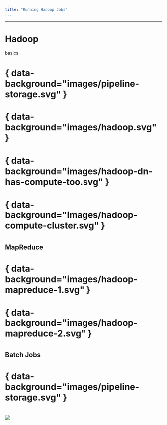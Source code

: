 ```yaml
---
title: "Running Hadoop Jobs"
...
```


---

# Hadoop

<div class="notes">
basics
</div>

# { data-background="images/pipeline-storage.svg" }


# { data-background="images/hadoop.svg" }


# { data-background="images/hadoop-dn-has-compute-too.svg" }

# { data-background="images/hadoop-compute-cluster.svg" }


#
## MapReduce

# { data-background="images/hadoop-mapreduce-1.svg" }

# { data-background="images/hadoop-mapreduce-2.svg" }


#
## Batch Jobs

# { data-background="images/pipeline-storage.svg" }

#

<img class="logo" src="images/berkeley-school-of-information-logo.png"/>
